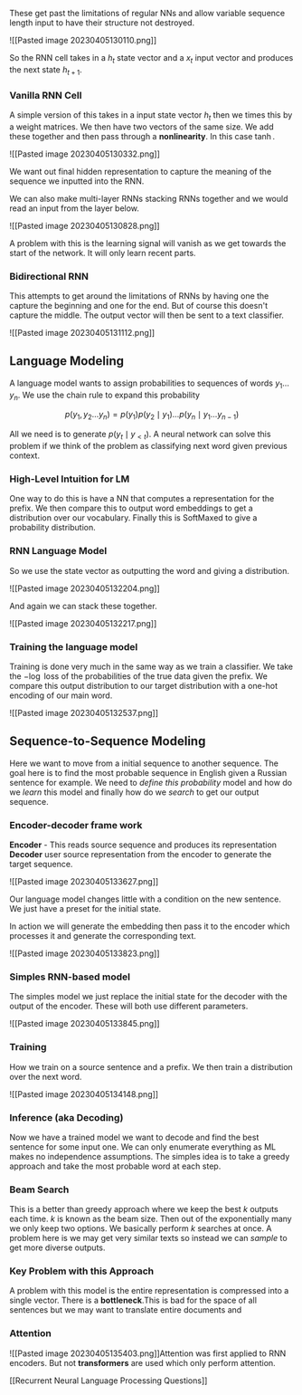 These get past the limitations of regular NNs and allow variable sequence length input to have their structure not destroyed.

![[Pasted image 20230405130110.png]]

So the RNN cell takes in a $h_t$ state vector and a $x_t$ input vector and produces the next state $h_{t+1}$.

### Vanilla RNN Cell
A simple version of this takes in a input state vector $h_t$ then we times this by a weight matrices. We then have two vectors of the same size. We add these together and then pass through a **nonlinearity**. In this case $\tanh$.

![[Pasted image 20230405130332.png]]

We want out final hidden representation to capture the meaning of the sequence we inputted into the RNN.

We can also make multi-layer RNNs stacking RNNs together and we would read an input from the layer below.

![[Pasted image 20230405130828.png]]

A problem with this is the learning signal will vanish as we get towards the start of the network. It will only learn recent parts.

### Bidirectional RNN
This attempts to get around the limitations of RNNs by having one the capture the beginning and one for the end. But of course this doesn't capture the middle. The output vector will then be sent to a text classifier.

![[Pasted image 20230405131112.png]]

## Language Modeling
A language model wants to assign probabilities to sequences of words $y_1\dots y_n$. We use the chain rule to expand this probability

$$p(y_1,y_2\dots y_n)=p(y_1)p(y_2\mid y_1)\dots p(y_n\mid y_1\dots y_{n-1})$$

All we need is to generate $p(y_t\mid y_{<t})$. A neural network can solve this problem if we think of the problem as classifying next word given previous context.

### High-Level Intuition for LM
One way to do this is have a NN that computes a representation for the prefix. We then compare this to output word embeddings to get a distribution over our vocabulary. Finally this is SoftMaxed to give a probability distribution.

### RNN Language Model
So we use the state vector as outputting the word and giving a distribution. 

![[Pasted image 20230405132204.png]]


And again we can stack these together.

![[Pasted image 20230405132217.png]]

### Training the language model
Training is done very much in the same way as we train a classifier. We take the $-\log$ loss of the probabilities of the true data given the prefix. We compare this output distribution to our target distribution with a one-hot encoding of our main word. 

![[Pasted image 20230405132537.png]]

## Sequence-to-Sequence Modeling
Here we want to move from a initial sequence to another sequence. The goal here is to find the most probable sequence in English given a Russian sentence for example. We need to *define this probability* model and how do we *learn* this model and finally how do we *search* to get our output sequence.

### Encoder-decoder frame work
**Encoder** - This reads source sequence and produces its representation
**Decoder** user source representation from the encoder to generate the target sequence.

![[Pasted image 20230405133627.png]]

Our language model changes little with a condition on the  new sentence. We just have a preset for the initial state.

In action we will generate the embedding then pass it to the encoder which processes it and generate the corresponding text.

![[Pasted image 20230405133823.png]]

### Simples RNN-based model
The simples model we just replace the initial state for the decoder with the output of the encoder. These will both use different parameters.

![[Pasted image 20230405133845.png]]

### Training
How we train on a source sentence and a prefix. We then train a distribution over the next word.

![[Pasted image 20230405134148.png]]
### Inference (aka Decoding)
Now we have a trained model we want to decode and find the best sentence for some input one. We can only enumerate everything as ML makes no independence assumptions. The simples idea is to take a greedy approach and take the most probable word at each step.

### Beam Search
This is a better than greedy approach where we keep the best $k$ outputs each time. $k$ is known as the beam size. Then out of the exponentially many we only keep two options. We basically perform $k$ searches at once. A problem here is we may get very similar texts so instead we can *sample* to get more diverse outputs.

### Key Problem with this Approach
A problem with this model is the entire representation is compressed into a single vector. There is a **bottleneck**.This is bad for the space of all sentences but we may want to translate entire documents and 

### Attention
![[Pasted image 20230405135403.png]]Attention was first applied to RNN encoders. But not **transformers** are used which only perform attention.

[[Recurrent Neural Language Processing Questions]]
